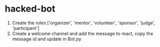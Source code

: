 # hacked-bot
1. Create the roles ['organizer', 'mentor', 'volunteer', 'sponsor', 'judge', 'participant']
2. Create a welcome channel and add the message to react, copy the message id and update in Bot.py